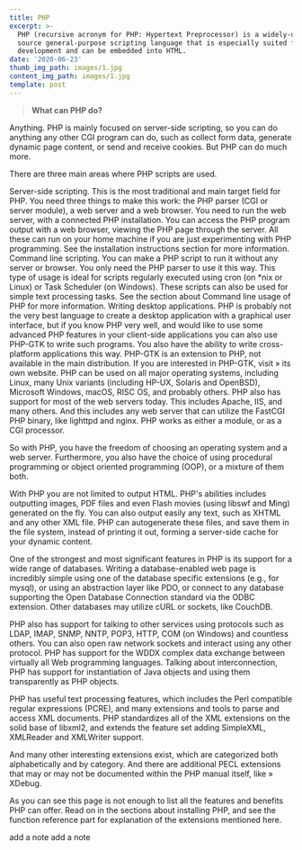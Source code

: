 ```yaml
---
title: PHP
excerpt: >-
  PHP (recursive acronym for PHP: Hypertext Preprocessor) is a widely-used open
  source general-purpose scripting language that is especially suited for web
  development and can be embedded into HTML.
date: '2020-06-23'
thumb_img_path: images/1.jpg
content_img_path: images/1.jpg
template: post
---
```

>**What can PHP do?**



Anything. PHP is mainly focused on server-side scripting, so you can do anything any other CGI program can do, such as collect form data, generate dynamic page content, or send and receive cookies. But PHP can do much more.

There are three main areas where PHP scripts are used.

Server-side scripting. This is the most traditional and main target field for PHP. You need three things to make this work: the PHP parser (CGI or server module), a web server and a web browser. You need to run the web server, with a connected PHP installation. You can access the PHP program output with a web browser, viewing the PHP page through the server. All these can run on your home machine if you are just experimenting with PHP programming. See the installation instructions section for more information.
Command line scripting. You can make a PHP script to run it without any server or browser. You only need the PHP parser to use it this way. This type of usage is ideal for scripts regularly executed using cron (on *nix or Linux) or Task Scheduler (on Windows). These scripts can also be used for simple text processing tasks. See the section about Command line usage of PHP for more information.
Writing desktop applications. PHP is probably not the very best language to create a desktop application with a graphical user interface, but if you know PHP very well, and would like to use some advanced PHP features in your client-side applications you can also use PHP-GTK to write such programs. You also have the ability to write cross-platform applications this way. PHP-GTK is an extension to PHP, not available in the main distribution. If you are interested in PHP-GTK, visit » its own website.
PHP can be used on all major operating systems, including Linux, many Unix variants (including HP-UX, Solaris and OpenBSD), Microsoft Windows, macOS, RISC OS, and probably others. PHP also has support for most of the web servers today. This includes Apache, IIS, and many others. And this includes any web server that can utilize the FastCGI PHP binary, like lighttpd and nginx. PHP works as either a module, or as a CGI processor.

So with PHP, you have the freedom of choosing an operating system and a web server. Furthermore, you also have the choice of using procedural programming or object oriented programming (OOP), or a mixture of them both.

With PHP you are not limited to output HTML. PHP's abilities includes outputting images, PDF files and even Flash movies (using libswf and Ming) generated on the fly. You can also output easily any text, such as XHTML and any other XML file. PHP can autogenerate these files, and save them in the file system, instead of printing it out, forming a server-side cache for your dynamic content.

One of the strongest and most significant features in PHP is its support for a wide range of databases. Writing a database-enabled web page is incredibly simple using one of the database specific extensions (e.g., for mysql), or using an abstraction layer like PDO, or connect to any database supporting the Open Database Connection standard via the ODBC extension. Other databases may utilize cURL or sockets, like CouchDB.

PHP also has support for talking to other services using protocols such as LDAP, IMAP, SNMP, NNTP, POP3, HTTP, COM (on Windows) and countless others. You can also open raw network sockets and interact using any other protocol. PHP has support for the WDDX complex data exchange between virtually all Web programming languages. Talking about interconnection, PHP has support for instantiation of Java objects and using them transparently as PHP objects.

PHP has useful text processing features, which includes the Perl compatible regular expressions (PCRE), and many extensions and tools to parse and access XML documents. PHP standardizes all of the XML extensions on the solid base of libxml2, and extends the feature set adding SimpleXML, XMLReader and XMLWriter support.

And many other interesting extensions exist, which are categorized both alphabetically and by category. And there are additional PECL extensions that may or may not be documented within the PHP manual itself, like » XDebug.

As you can see this page is not enough to list all the features and benefits PHP can offer. Read on in the sections about installing PHP, and see the function reference part for explanation of the extensions mentioned here.

add a note add a note
